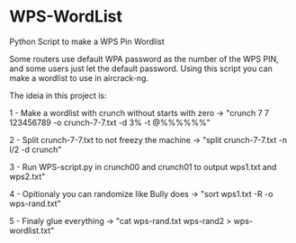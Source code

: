 # WPS-WordList
Python Script to make a WPS Pin Wordlist

Some routers use default WPA password as the number of the WPS PIN, and some users just let the default password. Using this script you can make a wordlist to use in aircrack-ng.

The ideia in this project is: 

1 - Make a wordlist with crunch without starts with zero -> "crunch 7 7 123456789 -o crunch-7-7.txt -d 3% -t @%%%%%%"

2 - Split crunch-7-7.txt to not freezy the machine -> "split crunch-7-7.txt -n l/2 -d crunch"

3 - Run WPS-script.py in crunch00 and crunch01 to output wps1.txt and wps2.txt"

4 - Opitionaly you can randomize like Bully does -> "sort wps1.txt -R -o wps-rand.txt"

5 - Finaly glue everything -> "cat wps-rand.txt wps-rand2 > wps-wordlist.txt"
